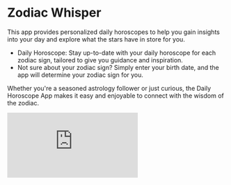 # Zodiac Whisper


This app provides personalized daily horoscopes to help you gain insights into your day and explore what the stars have in store for you.

 - Daily Horoscope: Stay up-to-date with your daily horoscope for each
   zodiac sign, tailored to give you guidance and inspiration.
 - Not sure about your zodiac sign? Simply enter your birth date, and
   the app will determine your zodiac sign for you.

Whether you're a seasoned astrology follower or just curious, the Daily Horoscope App makes it easy and enjoyable to connect with the wisdom of the zodiac.

![Product Mocup](https://github.com/nevatka/Zodiac-Whisper/blob/main/ProductMocup/ZodiacWhisperProduct.pdf)
